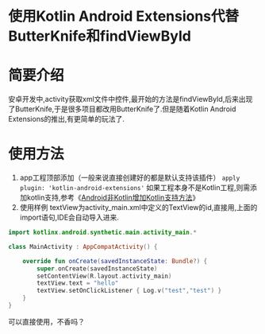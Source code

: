 # 使用Kotlin Android Extensions代替ButterKnife和findViewById

# 简要介绍

安卓开发中,activity获取xml文件中控件,最开始的方法是findViewById,后来出现了ButterKnife,于是很多项目都改用ButterKnife了.但是随着Kotlin Android Extensions的推出,有更简单的玩法了.

# 使用方法

1. app工程顶部添加（一般来说直接创建好的都是默认支持该插件）
    `apply plugin: 'kotlin-android-extensions'`
    如果工程本身不是Kotlin工程,则需添加kotlin支持,参考《[Android非Kotlin增加Kotlin支持方法](https://www.jianshu.com/p/aa5b9ed40886)》
2. 使用样例
    textView为activity_main.xml中定义的TextView的id,直接用,上面的import语句,IDE会自动导入进来.

```kotlin
import kotlinx.android.synthetic.main.activity_main.*

class MainActivity : AppCompatActivity() {

    override fun onCreate(savedInstanceState: Bundle?) {
        super.onCreate(savedInstanceState)
        setContentView(R.layout.activity_main)
        textView.text = "hello"
        textView.setOnClickListener { Log.v("test","test") }
    }
}
```

可以直接使用，不香吗？